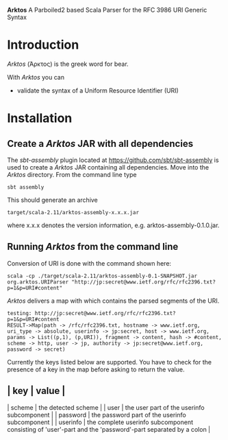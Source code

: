 **Arktos**  A Parboiled2 based Scala Parser for the RFC 3986 URI Generic Syntax

Introduction
============

*Arktos* (Άρκτος) is the greek word for bear. 

With *Arktos* you can
- validate the syntax of a Uniform Resource Identifier (URI)

Installation
============
	
Create a *Arktos* JAR with all dependencies
--------------------------------------------

The *sbt-assembly* plugin located at https://github.com/sbt/sbt-assembly is used to create a *Arktos* JAR containing all dependencies.
Move into the *Arktos* directory.
From the command line type 

    sbt assembly
	
This should generate an archive

    target/scala-2.11/arktos-assembly-x.x.x.jar

where x.x.x denotes the version information, e.g. arktos-assembly-0.1.0.jar.

Running *Arktos* from the command line
----------------------------------------

Conversion of URI is done with the command shown here: 

    scala -cp ./target/scala-2.11/arktos-assembly-0.1-SNAPSHOT.jar org.arktos.URIParser "http://jp:secret@www.ietf.org/rfc/rfc2396.txt?p=1&p=URI#content"
    

*Arktos* delivers a map with which contains the parsed segments of the URI.

    testing: http://jp:secret@www.ietf.org/rfc/rfc2396.txt?p=1&p=URI#content
    RESULT->Map(path -> /rfc/rfc2396.txt, hostname -> www.ietf.org, uri_type -> absolute, userinfo -> jp:secret, host -> www.ietf.org, params -> List((p,1), (p,URI)), fragment -> content, hash -> #content, scheme -> http, user -> jp, authority -> jp:secret@www.ietf.org, password -> secret)

Currently the keys listed below are supported. You have to check for the presence of a key in the map before asking to return the value. 

| key      | value                                          |
-------------------------------------------------------------
| scheme   | the detected scheme                            |
| user     | the user part of the userinfo subcomponent     |
| password | the password part of the userinfo subcomponent |
| userinfo | the complete userinfo subcomponent consisting of 'user'-part and the 'password'-part separated by a colon |
